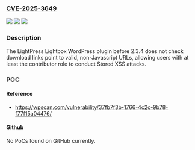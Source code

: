 ### [CVE-2025-3649](https://cve.mitre.org/cgi-bin/cvename.cgi?name=CVE-2025-3649)
![](https://img.shields.io/static/v1?label=Product&message=LightPress%20Lightbox&color=blue)
![](https://img.shields.io/static/v1?label=Version&message=0%3C%202.3.4%20&color=brighgreen)
![](https://img.shields.io/static/v1?label=Vulnerability&message=CWE-79%20Cross-Site%20Scripting%20(XSS)&color=brighgreen)

### Description

The LightPress Lightbox WordPress plugin before 2.3.4 does not check download links point to valid, non-Javascript URLs, allowing users with at least the contributor role to conduct Stored XSS attacks.

### POC

#### Reference
- https://wpscan.com/vulnerability/37fb7f3b-1766-4c2c-9b78-f77f15a04476/

#### Github
No PoCs found on GitHub currently.

